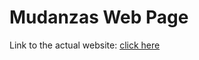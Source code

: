 # Mudanzas Web Page

Link to the actual website: [click here](https://cristianlopez3.github.io/mudanzas/)

